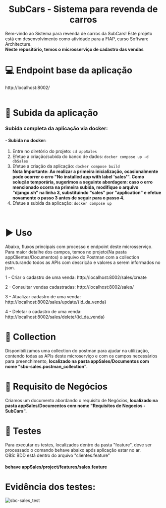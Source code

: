 <h1 align="center"> SubCars - Sistema para revenda de carros </h1>
Bem-vindo ao Sistema para revenda de carros da SubCars! Este projeto está em desenvolvimento como atividade para a FIAP, curso Software Architecture.	
<br/>
<b>Neste repositório, temos o microsserviço de cadastro das vendas</b>

# :computer: Endpoint base da aplicação
http://localhost:8002/
<br/>
<br/>

# :hammer: Subida da aplicação
### Subida completa da aplicação via docker:

#### - Subida no docker:
1. Entre no diretório do projeto: `cd appSales`
2. Efetue a criação/subida do banco de dados: `docker compose up -d dbSales`
3. Efetue a criação da aplicação: `docker compose build`                                                                                                                                                                                                                                                     
      <b>Nota Importante:
      Ao realizar a primeira inicialização, ocasionalmente pode ocorrer o erro "No installed app with label 'sales'". Como solução temporária, sugerimos a seguinte abordagem: caso o erro mencionado ocorra na primeira subida, modifique o arquivo "django.sh" na linha       3, substituindo "sales" por "application" e efetue novamente o passo 3 antes de seguir para o passo 4.</b>
4. Efetue a subida da aplicação: `docker compose up`
<br/>
  
# :arrow_forward: Uso 
Abaixo, fluxos principais com processo e endpoint deste microsserviço. Para maior detalhe dos campos, temos no projeto(Na pasta appClientes/Documentos) o arquivo do Postman com a collection estruturando todos as APIs com descrição e valores a serem informados no json.

1 - Criar o cadastro de uma venda: http://localhost:8002/sales/create

2 - Consultar vendas cadastradas: http://localhost:8002/sales/

3 - Atualizar cadastro de uma venda: http://localhost:8002/sales/update/{id_da_venda}

4 - Deletar o cadastro de uma venda: http://localhost:8002/sales/delete/{id_da_venda}

# :page_with_curl: Collection
Disponibilizamos uma collection do postman para ajudar na utilização, contendo todas as APIs deste microserviço e com os campos necessários para preenchimento, <b>localizado na pasta appSales/Documentos com nome "sbc-sales.postman_collection".</b>

# :page_with_curl: Requisito de Negócios
Criamos um documento abordando o requisito de Negócios, <b>localizado na pasta appSales/Documentos com nome "Requisitos de Negocios - SubCars".</b>

# :test_tube: Testes
Para executar os testes, localizados dentro da pasta "feature", deve ser processado o comando behave abaixo após aplicação estar no ar.
<br/>
OBS: BDD está dentro do arquivo "clientes.feature"

#### behave appSales/project/features/sales.feature

# Evidência dos testes:

![sbc-sales_test](https://github.com/user-attachments/assets/447dc9c5-d23e-49c2-aec9-ed485079981d)
